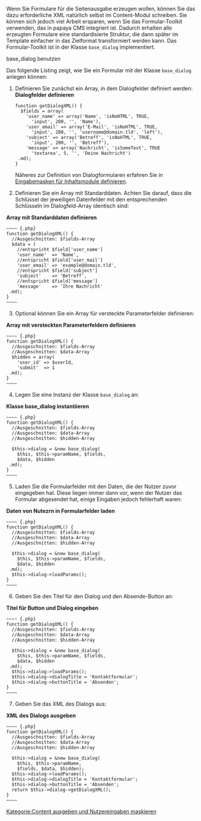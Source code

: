 
Wenn Sie Formulare für die Seitenausgabe erzeugen wollen, können Sie das dazu erforderliche XML natürlich selbst im Content-Modul schreiben. Sie können sich jedoch viel Arbeit ersparen, wenn Sie das Formular-Toolkit verwenden, das in papaya CMS integriert ist. Dadurch erhalten alle erzeugten Formulare eine standardisierte Struktur, die dann später im Template einfacher in das Zielformat transformiert werden kann. Das Formular-Toolkit ist in der Klasse `base_dialog` implementiert.

base_dialog benutzen

Das folgende Listing zeigt, wie Sie ein Formular mit der Klasse `base_dialog` anlegen können:

1.  Definieren Sie zunächst ein Array, in dem Dialogfelder definiert werden: **Dialogfelder definieren**
    ~~~~ {.php}
    function getDialogXML() {
      $fields = array(
        'user_name' => array('Name', 'isNoHTML', TRUE,
          'input', 200, '', 'Name'),
        'user_email' => array('E-Mail', 'isNoHTML', TRUE,
          'input', 200, '', 'username@domain.tld', 'left'),
        'subject' => array('Betreff', 'isNoHTML', TRUE,
          'input', 200, '', 'Betreff'),
        'message' => array('Nachricht', 'isSomeText', TRUE
          'textarea', 5, '', 'Deine Nachricht')
     .md);
    }
    ~~~~

    Näheres zur Definition von Dialogformularen erfahren Sie in [Eingabemasken für Inhaltsmodule definieren](Eingabemasken_für_Inhaltsmodule_definieren.md).

2.  Definieren Sie ein Array mit Standarddaten. Achten Sie darauf, dass die Schlüssel der jeweiligen Datenfelder mit den entsprechenden Schlüsseln im Dialogfeld-Array identisch sind: 

**Array mit Standarddaten definieren**

    ~~~~ {.php}
    function getDialogXML() {
      //Ausgeschnitten: $fields-Array
      $data = (
        //entspricht $field['user_name']
        'user_name'  => 'Name',
        //entspricht $field['user_mail']
        'user_email' => 'example@domain.tld',
        //entspricht $field['subject']
        'subject'    => 'Betreff',
        //entspricht $field['message']
        'message'    => 'Ihre Nachricht'
     .md);
    }
    ~~~~

3.  Optional können Sie ein Array für versteckte Parameterfelder definieren: 

**Array mit versteckten Parameterfeldern definieren**


    ~~~~ {.php}
    function getDialogXML() {
      //Ausgeschnitten: $fields-Array
      //Ausgeschnitten: $data-Array
      $hidden = array(
        'user_id' => $userId,
        'submit'  => 1
     .md);
    }
    ~~~~

4.  Legen Sie eine Instanz der Klasse `base_dialog` an: 

**Klasse base_dialog instantiieren**

    ~~~~ {.php}
    function getDialogXML() {
      //Ausgeschnitten: $fields-Array
      //Ausgeschnitten: $data-Array
      //Ausgeschnitten: $hidden-Array

      $this->dialog = &new base_dialog(
        $this, $this->paramName, $fields,
        $data, $hidden
     .md);
    }
    ~~~~

5.  Laden Sie die Formularfelder mit den Daten, die der Nutzer zuvor eingegeben hat. Diese liegen immer dann vor, wenn der Nutzer das Formular abgesendet hat, einige Eingaben jedoch fehlerhaft waren: 

**Daten von Nutezrn in Formularfelder laden**

    ~~~~ {.php}
    function getDialogXML() {
      //Ausgeschnitten: $fields-Array
      //Ausgeschnitten: $data-Array
      //Ausgeschnitten: $hidden-Array

      $this->dialog = &new base_dialog(
        $this, $this->paramName, $fields,
        $data, $hidden
     .md);
      $this->dialog->loadParams();
    }
    ~~~~

6.  Geben Sie den Titel für den Dialog und den Absende-Button an: 

**Titel für Button und Dialog eingeben**


    ~~~~ {.php}
    function getDialogXML() {
      //Ausgeschnitten: $fields-Array
      //Ausgeschnitten: $data-Array
      //Ausgeschnitten: $hidden-Array

      $this->dialog = &new base_dialog(
        $this, $this->paramName, $fields,
        $data, $hidden
     .md);
      $this->dialog->loadParams();
      $this->dialog->dialogTitle = 'Kontaktformular';
      $this->dialog->buttonTitle = 'Absenden';
    }
    ~~~~

7.  Geben Sie das XML des Dialogs aus: 

**XML des Dialogs ausgeben**

    ~~~~ {.php}
    function getDialogXML() {
      //Ausgeschnitten: $fields-Array
      //Ausgeschnitten: $data-Array
      //Ausgeschnitten: $hidden-Array

      $this->dialog = &new base_dialog(
        $this, $this->paramName,
        $fields, $data, $hidden);
      $this->dialog->loadParams();
      $this->dialog->dialogTitle = 'Kontaktformular';
      $this->dialog->buttonTitle = 'Absenden';
      return $this->dialog->getDialogXML();
    }
    ~~~~

[Kategorie:Content ausgeben und Nutzereingaben maskieren](../export_de/Kategorie:Content_ausgeben_und_Nutzereingaben_maskieren.md)
